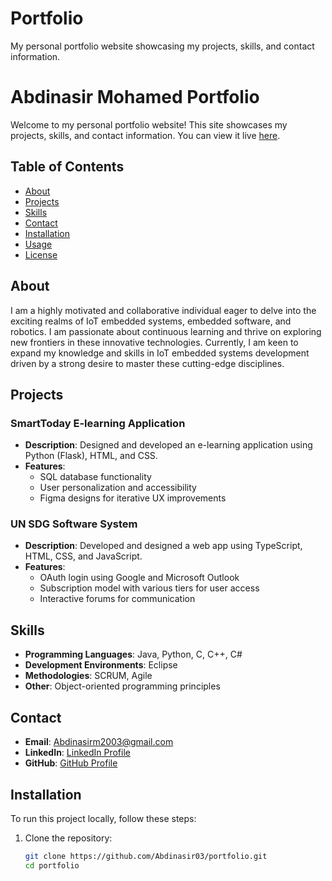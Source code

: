# Portfolio
My personal portfolio website showcasing my projects, skills, and contact information.

# Abdinasir Mohamed Portfolio

Welcome to my personal portfolio website! This site showcases my projects, skills, and contact information. You can view it live [here](https://<your-username>.github.io/portfolio).

## Table of Contents

- [About](#about)
- [Projects](#projects)
- [Skills](#skills)
- [Contact](#contact)
- [Installation](#installation)
- [Usage](#usage)
- [License](#license)

## About

I am a highly motivated and collaborative individual eager to delve into the exciting realms of IoT embedded systems, embedded software, and robotics. I am passionate about continuous learning and thrive on exploring new frontiers in these innovative technologies. Currently, I am keen to expand my knowledge and skills in IoT embedded systems development driven by a strong desire to master these cutting-edge disciplines.

## Projects

### SmartToday E-learning Application

- **Description**: Designed and developed an e-learning application using Python (Flask), HTML, and CSS.
- **Features**:
  - SQL database functionality
  - User personalization and accessibility
  - Figma designs for iterative UX improvements

### UN SDG Software System

- **Description**: Developed and designed a web app using TypeScript, HTML, CSS, and JavaScript.
- **Features**:
  - OAuth login using Google and Microsoft Outlook
  - Subscription model with various tiers for user access
  - Interactive forums for communication

## Skills

- **Programming Languages**: Java, Python, C, C++, C#
- **Development Environments**: Eclipse
- **Methodologies**: SCRUM, Agile
- **Other**: Object-oriented programming principles

## Contact

- **Email**: [Abdinasirm2003@gmail.com](mailto:Abdinasirm2003@gmail.com)
- **LinkedIn**: [LinkedIn Profile](https://www.linkedin.com/in/abdinasir-mohamed-357537254/)
- **GitHub**: [GitHub Profile](https://github.com/Abdinasir03)

## Installation

To run this project locally, follow these steps:

1. Clone the repository:
   ```bash
   git clone https://github.com/Abdinasir03/portfolio.git
   cd portfolio

